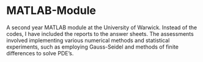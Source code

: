 # MATLAB-Module
A second year MATLAB module at the University of Warwick. Instead of the codes, I have included the reports to the answer sheets. The assessments involved implementing various numerical methods and statistical experiments, such as employing Gauss-Seidel and methods of finite differences to solve PDE’s.
